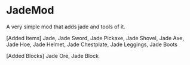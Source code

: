 # JadeMod
A very simple mod that adds jade and tools of it.

[Added Items]
Jade,
Jade Sword,
Jade Pickaxe,
Jade Shovel,
Jade Axe,
Jade Hoe,
Jade Helmet,
Jade Chestplate,
Jade Leggings,
Jade Boots

[Added Blocks]
Jade Ore,
Jade Block
